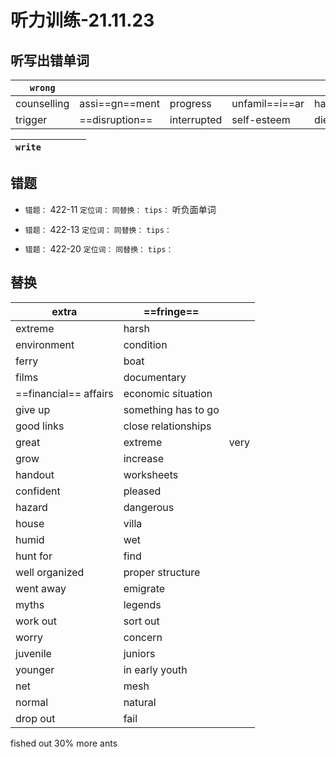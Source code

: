 # 听力训练-21.11.23

## 听写出错单词

| `wrong`     |                |             |                |         |        |
| ----------- | -------------- | ----------- | -------------- | ------- | ------ |
| counselling | assi==gn==ment | progress    | unfamil==i==ar | handle  | crisis |
| trigger     | ==disruption== | interrupted | self-esteem    | dietary |        |

| `write`   |            |                     |        |            |
| --------- | ---------- | ------------------- | ------ | ---------- |


## 错题

-   `错题：` 422-11
	`定位词：` 
	`同替换：`
	`tips：` 听负面单词

-   `错题：` 422-13
	`定位词：` 
	`同替换：`
	`tips：` 
	
-   `错题：` 422-20
	`定位词：` 
	`同替换：`
	`tips：` 


## 替换

| extra                 | ==fringe==          |      |
| --------------------- | ------------------- | ---- |
| extreme               | harsh               |      |
| environment           | condition           |      |
| ferry                 | boat                |      |
| films                 | documentary         |      |
| ==financial== affairs | economic situation  |      |
| give up               | something has to go |      |
| good links            | close relationships |      |
| great                 | extreme             | very |
| grow                  | increase            |      |
| handout               | worksheets          |      |
| confident             | pleased             |      |
| hazard                | dangerous           |      |
| house                 | villa               |      |
| humid                 | wet                 |      |
| hunt for              | find                |      |
| well organized        | proper structure    |      |
| went away             | emigrate            |      |
| myths                 | legends             |      |
| work out              | sort out            |      |
| worry                 | concern             |      |
| juvenile              | juniors             |      |
| younger               | in early youth      |      |
| net                   | mesh                |      |
| normal                | natural             |      |
| drop out              | fail                |      |

fished out 30% more ants